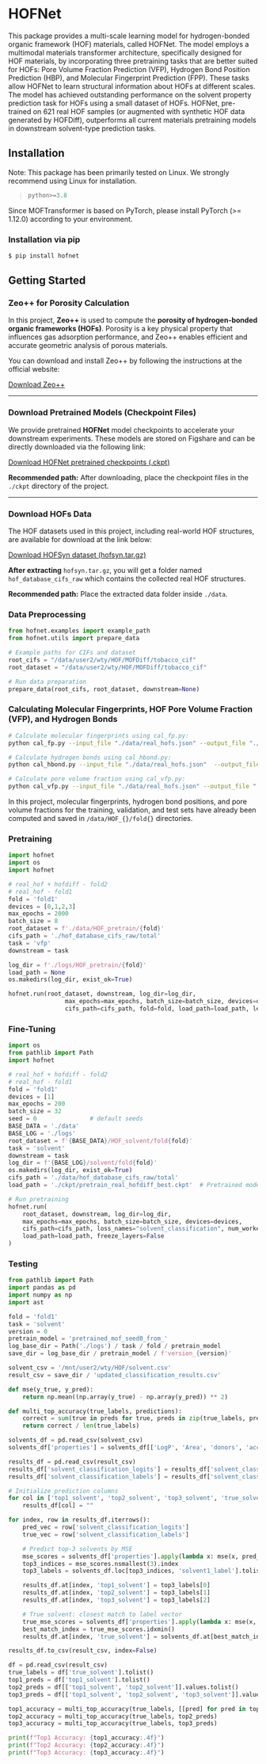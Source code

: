 # HOFNet

This package provides a multi-scale learning model for hydrogen-bonded organic framework (HOF) materials, called HOFNet. The model employs a multimodal materials transformer architecture, specifically designed for HOF materials, by incorporating three pretraining tasks that are better suited for HOFs: Pore Volume Fraction Prediction (VFP), Hydrogen Bond Position Prediction (HBP), and Molecular Fingerprint Prediction (FPP). These tasks allow HOFNet to learn structural information about HOFs at different scales. The model has achieved outstanding performance on the solvent property prediction task for HOFs using a small dataset of HOFs. HOFNet, pre-trained on 621 real HOF samples (or augmented with synthetic HOF data generated by HOFDiff), outperforms all current materials pretraining models in downstream solvent-type prediction tasks.

## Installation

Note: This package has been primarily tested on Linux. We strongly recommend using Linux for installation.

> ```python
> python>=3.8
> ```

Since MOFTransformer is based on PyTorch, please install PyTorch (>= 1.12.0) according to your environment.

### Installation via pip

```bash
$ pip install hofnet
```

## Getting Started

### Zeo++ for Porosity Calculation

In this project, **Zeo++** is used to compute the **porosity of hydrogen-bonded organic frameworks (HOFs)**. Porosity is a key physical property that influences gas adsorption performance, and Zeo++ enables efficient and accurate geometric analysis of porous materials.

You can download and install Zeo++ by following the instructions at the official website:

[Download Zeo++](https://www.zeoplusplus.org/)

---

### Download Pretrained Models (Checkpoint Files)

We provide pretrained **HOFNet** model checkpoints to accelerate your downstream experiments. These models are stored on Figshare and can be directly downloaded via the following link:

[Download HOFNet pretrained checkpoints (.ckpt)](https://figshare.com/articles/dataset/HOFNet/28856495)

**Recommended path:** After downloading, place the checkpoint files in the `./ckpt` directory of the project.

---

### Download HOFs Data

The HOF datasets used in this project, including real-world HOF structures, are available for download at the link below:

[Download HOFSyn dataset (hofsyn.tar.gz)](https://figshare.com/articles/dataset/HOFSyn/28856483)

**After extracting** `hofsyn.tar.gz`, you will get a folder named `hof_database_cifs_raw` which contains the collected real HOF structures.

**Recommended path:** Place the extracted data folder inside `./data`.

### Data Preprocessing

```python
from hofnet.examples import example_path
from hofnet.utils import prepare_data

# Example paths for CIFs and dataset
root_cifs = "/data/user2/wty/HOF/MOFDiff/tobacco_cif"
root_dataset = "/data/user2/wty/HOF/MOFDiff/tobacco_cif"

# Run data preparation
prepare_data(root_cifs, root_dataset, downstream=None)
```

### Calculating Molecular Fingerprints, HOF Pore Volume Fraction (VFP), and Hydrogen Bonds

```bash
# Calculate molecular fingerprints using cal_fp.py:
python cal_fp.py --input_file "./data/real_hofs.json" --output_file "./data/hofs_fp.json" --cifs_path "./data/hof_database_cifs_raw" --timeout 10

# Calculate hydrogen bonds using cal_hbond.py:
python cal_hbond.py --input_file "./data/real_hofs.json"  --output_file "./data/hofs_hbond.json" --cifs_path "./data/hof_database_cifs_raw"

# Calculate pore volume fraction using cal_vfp.py:
python cal_vfp.py --input_file "./data/real_hofs.json" --output_file "./data/hofs_vfp.json" --cifs_path "./data/hof_database_cifs_raw" --ZEO_PATH "./zeo++-0.3/network" --radius "0.5" --num_sample "50000" --max_workers 8
```

In this project, molecular fingerprints, hydrogen bond positions, and pore volume fractions for the training, validation, and test sets have already been computed and saved in `/data/HOF_{}/fold{}` directories.

### Pretraining

```python
import hofnet
import os
import hofnet

# real_hof + hofdiff - fold2
# real_hof - fold1
fold = 'fold1'
devices = [0,1,2,3]
max_epochs = 2000
batch_size = 8
root_dataset = f'./data/HOF_pretrain/{fold}'
cifs_path = './hof_database_cifs_raw/total'
task = 'vfp'
downstream = task

log_dir = f'./logs/HOF_pretrain/{fold}'
load_path = None
os.makedirs(log_dir, exist_ok=True)

hofnet.run(root_dataset, downstream, log_dir=log_dir,                   
                max_epochs=max_epochs, batch_size=batch_size, devices=devices, loss_names=['hbond', 'fp', 'vfp'],
                cifs_path=cifs_path, fold=fold, load_path=load_path, learning_rate=1e-5, early_stop=100)
```

### Fine-Tuning

```python
import os
from pathlib import Path
import hofnet

# real_hof + hofdiff - fold2
# real_hof - fold1
fold = 'fold1'
devices = [1]
max_epochs = 200
batch_size = 32
seed = 0               # default seeds
BASE_DATA = './data'
BASE_LOG = './logs'
root_dataset = f'{BASE_DATA}/HOF_solvent/fold{fold}'
task = 'solvent'
downstream = task
log_dir = f'{BASE_LOG}/solvent/fold{fold}'
os.makedirs(log_dir, exist_ok=True)
cifs_path = './data/hof_database_cifs_raw/total'
load_path = './ckpt/pretrain_real_hofdiff_best.ckpt'  # Pretrained model path

# Run pretraining
hofnet.run(
    root_dataset, downstream, log_dir=log_dir,                   
    max_epochs=max_epochs, batch_size=batch_size, devices=devices, 
    cifs_path=cifs_path, loss_names="solvent_classification", num_workers=4, 
    load_path=load_path, freeze_layers=False
)
```

### Testing

```python
from pathlib import Path
import pandas as pd
import numpy as np
import ast

fold = 'fold1'
task = 'solvent'
version = 0
pretrain_model = 'pretrained_mof_seed0_from_'
log_base_dir = Path('./logs') / task / fold / pretrain_model
save_dir = log_base_dir / pretrain_model / f'version_{version}'

solvent_csv = '/mnt/user2/wty/HOF/solvent.csv'
result_csv = save_dir / 'updated_classification_results.csv'

def mse(y_true, y_pred):
    return np.mean((np.array(y_true) - np.array(y_pred)) ** 2)

def multi_top_accuracy(true_labels, predictions):
    correct = sum(true in preds for true, preds in zip(true_labels, predictions))
    return correct / len(true_labels)

solvents_df = pd.read_csv(solvent_csv)
solvents_df['properties'] = solvents_df[['LogP', 'Area', 'donors', 'acceptors', 'point']].values.tolist()

results_df = pd.read_csv(result_csv)
results_df['solvent_classification_logits'] = results_df['solvent_classification_logits'].apply(ast.literal_eval)
results_df['solvent_classification_labels'] = results_df['solvent_classification_labels'].apply(ast.literal_eval)

# Initialize prediction columns
for col in ['top1_solvent', 'top2_solvent', 'top3_solvent', 'true_solvent']:
    results_df[col] = ""

for index, row in results_df.iterrows():
    pred_vec = row['solvent_classification_logits']
    true_vec = row['solvent_classification_labels']

    # Predict top-3 solvents by MSE
    mse_scores = solvents_df['properties'].apply(lambda x: mse(x, pred_vec))
    top3_indices = mse_scores.nsmallest(3).index
    top3_labels = solvents_df.loc[top3_indices, 'solvent1_label'].tolist()

    results_df.at[index, 'top1_solvent'] = top3_labels[0]
    results_df.at[index, 'top2_solvent'] = top3_labels[1]
    results_df.at[index, 'top3_solvent'] = top3_labels[2]

    # True solvent: closest match to label vector
    true_mse_scores = solvents_df['properties'].apply(lambda x: mse(x, true_vec))
    best_match_index = true_mse_scores.idxmin()
    results_df.at[index, 'true_solvent'] = solvents_df.at[best_match_index, 'solvent1_label']

results_df.to_csv(result_csv, index=False)

df = pd.read_csv(result_csv)
true_labels = df['true_solvent'].tolist()
top1_preds = df['top1_solvent'].tolist()
top2_preds = df[['top1_solvent', 'top2_solvent']].values.tolist()
top3_preds = df[['top1_solvent', 'top2_solvent', 'top3_solvent']].values.tolist()

top1_accuracy = multi_top_accuracy(true_labels, [[pred] for pred in top1_preds])
top2_accuracy = multi_top_accuracy(true_labels, top2_preds)
top3_accuracy = multi_top_accuracy(true_labels, top3_preds)

print(f"Top1 Accuracy: {top1_accuracy:.4f}")
print(f"Top2 Accuracy: {top2_accuracy:.4f}")
print(f"Top3 Accuracy: {top3_accuracy:.4f}")
```